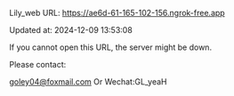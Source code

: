 Lily_web URL: https://ae6d-61-165-102-156.ngrok-free.app

Updated at: 2024-12-09 13:53:08

If you cannot open this URL, the server might be down.

Please contact: 

goley04@foxmail.com Or Wechat:GL_yeaH
